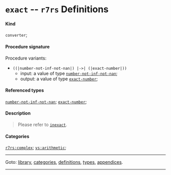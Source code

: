 

<a id='definition__r7rs__exact'></a>

# `exact` -- `r7rs` Definitions


#### Kind

`converter`;


#### Procedure signature

Procedure variants:
 * `((|number-not-inf-not-nan|) |->| (|exact-number|))`
   * input: a value of type [`number-not-inf-not-nan`](../../r7rs/types/number-not-inf-not-nan.md#type__r7rs__number-not-inf-not-nan);
   * output: a value of type [`exact-number`](../../r7rs/types/exact-number.md#type__r7rs__exact-number);


#### Referenced types

[`number-not-inf-not-nan`](../../r7rs/types/number-not-inf-not-nan.md#type__r7rs__number-not-inf-not-nan);
[`exact-number`](../../r7rs/types/exact-number.md#type__r7rs__exact-number);


#### Description

> Please refer to [`inexact`](../../r7rs/definitions/inexact.md#definition__r7rs__inexact).


#### Categories

[`r7rs:complex`](../../r7rs/categories/r7rs_3a_complex.md#category__r7rs__r7rs_3a_complex);
[`vs:arithmetic`](../../r7rs/categories/vs_3a_arithmetic.md#category__r7rs__vs_3a_arithmetic);

----

Goto: [library](../../r7rs/_index.md#library__r7rs), [categories](../../r7rs/categories/_index.md#toc__r7rs__categories), [definitions](../../r7rs/definitions/_index.md#toc__r7rs__definitions), [types](../../r7rs/types/_index.md#toc__r7rs__types), [appendices](../../r7rs/appendices/_index.md#toc__r7rs__appendices).

----

